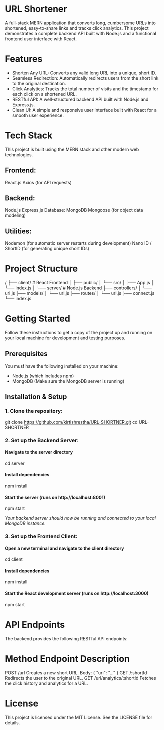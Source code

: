 # URL Shortener
A full-stack MERN application that converts long, cumbersome URLs into shortened, easy-to-share links and tracks click analytics. This project demonstrates a complete backend API built with Node.js and a functional frontend user interface with React.

# Features
- Shorten Any URL: Converts any valid long URL into a unique, short ID.
- Seamless Redirection: Automatically redirects users from the short link to the original destination.
- Click Analytics: Tracks the total number of visits and the timestamp for each click on a shortened URL.
- RESTful API: A well-structured backend API built with Node.js and Express.js.
- Clean UI: A simple and responsive user interface built with React for a smooth user experience.


# Tech Stack
This project is built using the MERN stack and other modern web technologies.

## Frontend:
React.js
Axios (for API requests)

## Backend:
Node.js
Express.js
Database:
MongoDB
Mongoose (for object data modeling)

## Utilities:
Nodemon (for automatic server restarts during development)
Nano ID / ShortID (for generating unique short IDs)


# Project Structure
/
├── client/         # React Frontend
│   ├── public/
│   └── src/
│       ├── App.js
│       └── index.js
│
└── server/         # Node.js Backend
    ├── controllers/
    │   └── url.js
    ├── models/
    │   └── url.js
    ├── routes/
    │   └── url.js
    ├── connect.js
    └── index.js


# Getting Started
Follow these instructions to get a copy of the project up and running on your local machine for development and testing purposes.

## Prerequisites
You must have the following installed on your machine:
- Node.js (which includes npm)
- MongoDB (Make sure the MongoDB server is running)

## Installation & Setup
### 1. Clone the repository:
git clone https://github.com/kirtishrestha/URL-SHORTNER.git
cd URL-SHORTNER

### 2. Set up the Backend Server:
#### Navigate to the server directory
cd server

#### Install dependencies
npm install

#### Start the server (runs on http://localhost:8001)
npm start

_Your backend server should now be running and connected to your local MongoDB instance._

### 3. Set up the Frontend Client:
#### Open a new terminal and navigate to the client directory
cd client

#### Install dependencies
npm install

#### Start the React development server (runs on http://localhost:3000)
npm start

# API Endpoints
The backend provides the following RESTful API endpoints:
# Method	Endpoint	                Description
POST      /url	                    Creates a new short URL. Body: { "url": "..." }
GET	      /:shortId	                Redirects the user to the original URL.
GET     	/url/analytics/:shortId	  Fetches the click history and analytics for a URL.


# License
This project is licensed under the MIT License. See the LICENSE file for details.
